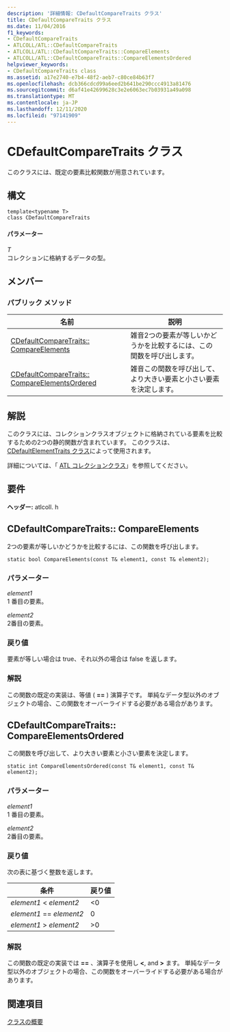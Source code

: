 ```yaml
---
description: '詳細情報: CDefaultCompareTraits クラス'
title: CDefaultCompareTraits クラス
ms.date: 11/04/2016
f1_keywords:
- CDefaultCompareTraits
- ATLCOLL/ATL::CDefaultCompareTraits
- ATLCOLL/ATL::CDefaultCompareTraits::CompareElements
- ATLCOLL/ATL::CDefaultCompareTraits::CompareElementsOrdered
helpviewer_keywords:
- CDefaultCompareTraits class
ms.assetid: a17e2740-e7b4-48f2-aeb7-c80ce84b63f7
ms.openlocfilehash: dcb366cdcd99a6eed2b641be290ccc4913a81476
ms.sourcegitcommit: d6af41e42699628c3e2e6063ec7b03931a49a098
ms.translationtype: MT
ms.contentlocale: ja-JP
ms.lasthandoff: 12/11/2020
ms.locfileid: "97141909"
---
```

# <a name="cdefaultcomparetraits-class"></a>CDefaultCompareTraits クラス

このクラスには、既定の要素比較関数が用意されています。

## <a name="syntax"></a>構文

```
template<typename T>
class CDefaultCompareTraits
```

#### <a name="parameters"></a>パラメーター

*T*<br/>
コレクションに格納するデータの型。

## <a name="members"></a>メンバー

### <a name="public-methods"></a>パブリック メソッド

|名前|説明|
|----------|-----------------|
|[CDefaultCompareTraits:: CompareElements](#compareelements)|雑音2つの要素が等しいかどうかを比較するには、この関数を呼び出します。|
|[CDefaultCompareTraits:: CompareElementsOrdered](#compareelementsordered)|雑音この関数を呼び出して、より大きい要素と小さい要素を決定します。|

## <a name="remarks"></a>解説

このクラスには、コレクションクラスオブジェクトに格納されている要素を比較するための2つの静的関数が含まれています。 このクラスは、 [CDefaultElementTraits クラス](../../atl/reference/cdefaultelementtraits-class.md)によって使用されます。

詳細については、「 [ATL コレクションクラス](../../atl/atl-collection-classes.md)」を参照してください。

## <a name="requirements"></a>要件

**ヘッダー:** atlcoll. h

## <a name="cdefaultcomparetraitscompareelements"></a><a name="compareelements"></a> CDefaultCompareTraits:: CompareElements

2つの要素が等しいかどうかを比較するには、この関数を呼び出します。

```
static bool CompareElements(const T& element1, const T& element2);
```

### <a name="parameters"></a>パラメーター

*element1*<br/>
1 番目の要素。

*element2*<br/>
2番目の要素。

### <a name="return-value"></a>戻り値

要素が等しい場合は true、それ以外の場合は false を返します。

### <a name="remarks"></a>解説

この関数の既定の実装は、等値 ( **==** ) 演算子です。 単純なデータ型以外のオブジェクトの場合、この関数をオーバーライドする必要がある場合があります。

## <a name="cdefaultcomparetraitscompareelementsordered"></a><a name="compareelementsordered"></a> CDefaultCompareTraits:: CompareElementsOrdered

この関数を呼び出して、より大きい要素と小さい要素を決定します。

```
static int CompareElementsOrdered(const T& element1, const T& element2);
```

### <a name="parameters"></a>パラメーター

*element1*<br/>
1 番目の要素。

*element2*<br/>
2番目の要素。

### <a name="return-value"></a>戻り値

次の表に基づく整数を返します。

|条件|戻り値|
|---------------|------------------|
|*element1*  < *element2*|<0|
|*element1*  == *element2*|0|
|*element1*  > *element2*|>0|

### <a name="remarks"></a>解説

この関数の既定の実装では **==** 、演算子を使用し **\<**, and **>** ます。 単純なデータ型以外のオブジェクトの場合、この関数をオーバーライドする必要がある場合があります。

## <a name="see-also"></a>関連項目

[クラスの概要](../../atl/atl-class-overview.md)

